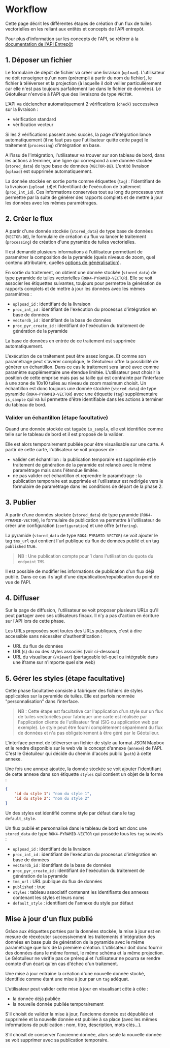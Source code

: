 # Workflow

Cette page décrit les différentes étapes de création d'un flux de tuiles vectorielles en les reliant aux entités et concepts de l'API entrepôt.

Pour plus d'information sur les concepts de l'API, se référer à la [documentation de l'API Entrepôt](https://gpf-beta.ign.fr/documentation/)

## 1. Déposer un fichier

Le formulaire de dépôt de fichier va créer une livraison (`upload`). L'utilisateur ne doit renseigner qu'un nom (prérempli à partir du nom du fichier), le fichier à téléverser et la projection (à laquelle il doit veiller particulièrement car elle n'est pas toujours parfaitement lue dans le fichier de données). Le Géotuileur n'envoie à l'API que des livraisons de type `VECTOR`.

L'API va déclencher automatiquement 2 vérifications (`check`) successives sur la livraison :

* vérification standard
* vérification vecteur

Si les 2 vérifications passent avec succès, la page d'intégration lance automatiquement (il ne faut pas que l'utilisateur quitte cette page) le traitement (`processing`) d'intégration en base.

A l'issu de l'intégration, l'utilisateur va trouver sur son tableau de bord, dans les actions à terminer, une ligne qui correspond à une donnée stockée (`stored_data`) de type base de données (`VECTOR-DB`). L'entité livraison (`upload`) est supprimée automatiquement.

La donnée stockée en sortie porte comme étiquettes (`tag`) : l'identifiant de la livraison (`upload_id`)et l'identifiant de l'exécution de traitement (`proc_int_id`). Ces informations conservées tout au long du processus vont permettre par la suite de générer des rapports complets et de mettre à jour les données avec les mêmes paramétrages.

## 2. Créer le flux

A partir d'une donnée stockée (`stored_data`) de type base de données (`VECTOR-DB`), le formulaire de création du flux va lancer le traitement (`processing`) de création d'une pyramide de tuiles vectorielles.

Il est demandé plusieurs informations à l'utilisateur permettant de paramétrer la composition de la pyramide (quels niveaux de zoom, quel contenu attributaire, quelles [options de généralisation](./generalization.md)).

En sortie du traitement, on obtient une donnée stockée (`stored_data`) de type pyramide de tuiles vectorielles (`ROK4-PYRAMID-VECTOR`). Elle se voit associer les étiquettes suivantes, toujours pour permettre la génération de rapports complets et de mettre à jour les données avec les mêmes paramètres :

* `uplpoad_id` : identifiant de la livraison
* `proc_int_id` : identifiant de l'exécution du processus d'intégration en base de données
* `vectordb_id` : identifiant de la base de données
* `proc_pyr_create_id` : identifiant de l'exécution du traitement de génération de la pyramide

La base de données en entrée de ce traitement est supprimée automatiquement.

L'exécution de ce traitement peut être assez longue. Et comme son paramétrage peut s'avérer compliqué, le Géotuileur offre la possibilité de générer un échantillon. Dans ce cas le traitement sera lancé avec comme paramètre supplémentaire une étendue limitée. L'utilisateur peut choisir la position de cette emprise mais pas sa taille qui est contrainte par l'interface à une zone de 10x10 tuiles au niveau de zoom maximum choisit. Un échantillon est donc toujours une donnée stockée (`stored_data`) de type pyramide (`ROK4-PYRAMID-VECTOR`) avec une étiquette (`tag`) supplémentaire `is_sample` qui va lui permettre d'être identifiable dans les actions à terminer du tableau de bord.

### Valider un échantillon (étape facultative)

Quand une donnée stockée est taguée `is_sample`, elle est identifiée comme telle sur le tableau de bord et il est proposé de la valider.

Elle est alors temporairement publiée pour être visualisable sur une carte. A partir de cette carte, l'utilisateur se voit proposer de :

* valider cet échantillon : la publication temporaire est supprimée et le traitement de génération de la pyramide est relancé avec le même paramétrage mais sans l'étendue limitée.
* ne pas valider cet échantillon et reprendre le paramétrage : la publication temporaire est supprimée et l'utilisateur est redirigée vers le formulaire de paramétrage dans les conditions de départ de la phase 2.

## 3. Publier

A partir d'une données stockée (`stored_data`) de type pyramide (`ROK4-PYRAMID-VECTOR`), le formulaire de publication va permettre à l'utilisateur de créer une configuration (`configuration`) et une offre (`offering`).

La pyramide (`stored_data` de type `ROK4-PYRAMID-VECTOR`) se voit ajouter le tag `tms_url` qui contient l'url publique du flux de données publié et un tag `published` true.

> NB : Une publication compte pour 1 dans l'utilisation du quota du `endpoint` `TMS`.

Il est possible de modifier les informations de publication d'un flux déjà publié. Dans ce cas il s'agit d'une dépublication/republication du point de vue de l'API.

## 4. Diffuser

Sur la page de diffusion, l'utilisateur se voit proposer plusieurs URLs qu'il peut partager avec ses utilisateurs finaux. Il n'y a pas d'action en écriture sur l'API lors de cette phase.

Les URLs proposées sont toutes des URLs publiques, c'est à dire accessible sans nécessiter d'authentification :

* URL du flux de données
* URL(s) du ou des styles associés (voir ci-dessous)
* URL du visualiseur (`/viewer`) (partageable tel-quel ou intégrable dans une iframe sur n'importe quel site web)

## 5. Gérer les styles (étape facultative)

Cette phase facultative consiste à fabriquer des fichiers de styles applicables sur la pyramide de tuiles. Elle est parfois nommée "personnalisation" dans l'interface.

> NB : Cette étape est facultative car l'application d'un style sur un flux de tuiles vectorielles pour fabriquer une carte est réalisée par l'application cliente de l'utilisateur final (SIG ou application web par exemple). Le style peut être fourni complètement séparément du flux de données et n'a pas obligatoirement à être géré par le Géotuileur.

L'interface permet de téléverser un fichier de style au format JSON Mapbox et le rendre disponible sur le web via le concept d'annexe (`annexe`) de l'API. C'est le Géotuileur qui décide du chemin d'accès public (`path`) à cette annexe.

Une fois une annexe ajoutée, la donnée stockée se voit ajouter l'identifiant de cette annexe dans son étiquette `styles` qui contient un objet de la forme :

```json
{
    "id du style 1": "nom du style 1",
    "id du style 2": "nom du style 2"
}
```

Un des styles est identifié comme style par défaut dans le tag `default_style`.

Un flux publié et personnalisé dans le tableau de bord est donc une `stored_data` de type `ROK4-PYRAMID-VECTOR` qui possède tous les `tag` suivants :

* `uplpoad_id` : identifiant de la livraison
* `proc_int_id` : identifiant de l'exécution du processus d'intégration en base de données
* `vectordb_id` : identifiant de la base de données
* `proc_pyr_create_id` : identifiant de l'exécution du traitement de génération de la pyramide
* `tms_url` : URL publique du flux de données
* `published` : true
* `styles` : tableau associatif contenant les identifiants des annexes contenant les styles et leurs noms
* `default_style` : identifiant de l'annexe du style par défaut


## Mise à jour d'un flux publié

Grâce aux étiquettes portées par la données stockée, la mise à jour est en mesure de réexécuter successivement les traitements d'intégration des données en base puis de génération de la pyramide avec le même paramétrage que lors de la première création. L'utilisateur doit donc fournir des données dans le même format, le même schéma et la même projection. Le Géotuileur ne vérifie pas ce prérequi et l'utilisateur ne pourra se rendre compte d'un écart qu'en cas d'échec d'un traitement.

Une mise à jour entraine la création d'une nouvelle donnée stocké, identifiée comme étant une mise à jour par un `tag` adéquat.

L'utilisateur peut valider cette mise à jour en visualisant côte à côte :

* la donnée déjà publiée
* la nouvelle donnée publiée temporairement

S'il choisit de valider la mise à jour, l'ancienne donnée est dépubliée et supprimée et la nouvelle donnée est publiée à sa place (avec les mêmes informations de publication : nom, titre, description, mots clés...).

S'il choisit de conserver l'ancienne donnée, alors seule la nouvelle donnée se voit supprimer avec sa publication temporaire.
